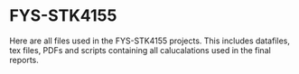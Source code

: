# FYS-STK4155
Here are all files used in the FYS-STK4155 projects. This includes datafiles, 
tex files, PDFs and scripts containing all calucalations used in the final reports.  
